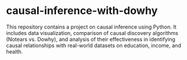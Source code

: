 # causal-inference-with-dowhy
This repository contains a project on causal inference using Python. It includes data visualization, comparison of causal discovery algorithms (Notears vs. Dowhy), and analysis of their effectiveness in identifying causal relationships with real-world datasets on education, income, and health.
